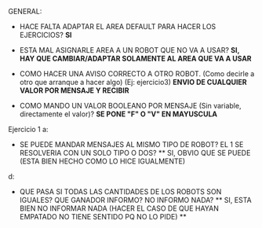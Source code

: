 GENERAL:

- HACE FALTA ADAPTAR EL AREA DEFAULT PARA HACER LOS EJERCICIOS? 
**SI**

- ESTA MAL ASIGNARLE AREA A UN ROBOT QUE NO VA A USAR?
**SI, HAY QUE CAMBIAR/ADAPTAR SOLAMENTE AL AREA QUE VA A USAR**

- COMO HACER UNA AVISO CORRECTO A OTRO ROBOT. (Como decirle a otro que arranque a hacer algo) (Ej: ejercicio3) 
**ENVIO DE CUALQUIER VALOR POR MENSAJE Y RECIBIR**

- COMO MANDO UN VALOR BOOLEANO POR MENSAJE (Sin variable, directamente el valor)? 
**SE PONE "F" O "V" EN MAYUSCULA**

Ejercicio 1
a:
- SE PUEDE MANDAR MENSAJES AL MISMO TIPO DE ROBOT? EL 1 SE RESOLVERIA CON UN SOLO TIPO O DOS? ** SI, OBVIO QUE SE PUEDE (ESTA BIEN HECHO COMO LO HICE IGUALMENTE)

d:
- QUE PASA SI TODAS LAS CANTIDADES DE LOS ROBOTS SON IGUALES? QUE GANADOR INFORMO? NO INFORMO NADA? ** SI, ESTA BIEN NO INFORMAR NADA (HACER EL CASO DE QUE HAYAN EMPATADO NO TIENE SENTIDO PQ NO LO PIDE) **
